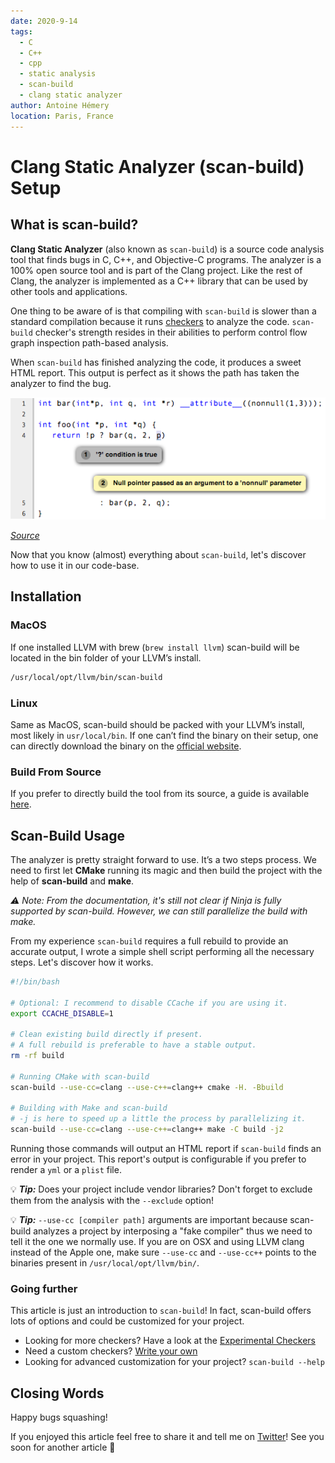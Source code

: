 ```yaml
---
date: 2020-9-14
tags: 
  - C
  - C++
  - cpp
  - static analysis
  - scan-build
  - clang static analyzer
author: Antoine Hémery
location: Paris, France
---
```



# Clang Static Analyzer (scan-build) Setup

## What is scan-build?

**Clang Static Analyzer** (also known as `scan-build`) is a source code analysis tool that finds bugs in C, C++, and Objective-C programs. The analyzer is a 100% open source tool and is part of the Clang project. Like the rest of Clang, the analyzer is implemented as a C++ library that can be used by other tools and applications.

One thing to be aware of is that compiling with `scan-build` is slower than a standard compilation because it runs [checkers](https://clang.llvm.org/docs/analyzer/checkers.html#id27) to analyze the code. `scan-build` checker's strength resides in their abilities to perform control flow graph inspection path-based analysis.

When `scan-build` has finished analyzing the code, it produces a sweet HTML report. This output is perfect as it shows the path has taken the analyzer to find the bug.

![img](/img/scan-build.png)

*[Source](https://clang-analyzer.llvm.org/annotations.html)*

Now that you know (almost) everything about `scan-build`, let's discover how to use it in our code-base.

## Installation

### MacOS

If one installed LLVM with brew (`brew install llvm`) scan-build will be located in the bin folder of your LLVM’s install.

```bash
/usr/local/opt/llvm/bin/scan-build
```

### Linux

Same as MacOS, scan-build should be packed with your LLVM’s install, most likely in `usr/local/bin`. If one can’t find the binary on their setup, one can directly download the binary on the [official website](https://clang-analyzer.llvm.org/).

### Build From Source

If you prefer to directly build the tool from its source, a guide is available [here](https://clang.llvm.org/get_started.html#build).

## Scan-Build Usage

The analyzer is pretty straight forward to use. It’s a two steps process. We need to first let **CMake** running its magic and then build the project with the help of **scan-build** and **make**.

*⚠️  Note: From the documentation, it's still not clear if Ninja is fully supported by scan-build. However, we can still parallelize the build with make.*

From my experience `scan-build` requires a full rebuild to provide an accurate output, I wrote a simple shell script performing all the necessary steps. Let's discover how it works.

```bash
#!/bin/bash

# Optional: I recommend to disable CCache if you are using it.
export CCACHE_DISABLE=1

# Clean existing build directly if present.
# A full rebuild is preferable to have a stable output.
rm -rf build

# Running CMake with scan-build
scan-build --use-cc=clang --use-c++=clang++ cmake -H. -Bbuild

# Building with Make and scan-build
# -j is here to speed up a little the process by parallelizing it.
scan-build --use-cc=clang --use-c++=clang++ make -C build -j2
```

Running those commands will output an HTML report if `scan-build` finds an error in your project. This report's output is configurable if you prefer to render a `yml` or a `plist` file.

💡  ***Tip:*** Does your project include vendor libraries? Don't forget to exclude them from the analysis with the `--exclude` option!

💡  ***Tip:***  `--use-cc [compiler path]` arguments are important because scan-build analyzes a project by interposing a "fake compiler" thus we need to tell it the one we normally use. If you are on OSX and using LLVM clang instead of the Apple one, make sure `--use-cc` and `--use-cc++` points to the binaries present in `/usr/local/opt/llvm/bin/`.

### Going further

This article is just an introduction to `scan-build`! In fact, scan-build offers lots of options and could be customized for your project.

- Looking for more checkers? Have a look at the [Experimental Checkers](https://clang.llvm.org/docs/analyzer/checkers.html#experimental-checkers)
- Need a custom checkers? [Write your own](http://clang-analyzer.llvm.org/checker_dev_manual.html)
- Looking for advanced customization for your project? `scan-build --help`

## Closing Words

Happy bugs squashing!

If you enjoyed this article feel free to share it and tell me on [Twitter](https://twitter.com/Antoine_hy)! See you soon for another article 👋
